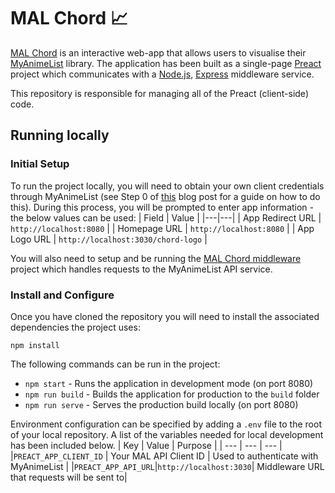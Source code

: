 # MAL Chord 📈

[MAL Chord](https://www.mal-chord.com/) is an interactive web-app that allows users to visualise their [MyAnimeList](https://myanimelist.net/) library. The application has been built as a single-page [Preact](https://preactjs.com/) project which communicates with a [Node.js](https://nodejs.org/en/), [Express](https://expressjs.com/) middleware service.

This repository is responsible for managing all of the Preact (client-side) code.

## Running locally

### Initial Setup

To run the project locally, you will need to obtain your own client credentials through MyAnimeList (see Step 0 of [this](https://myanimelist.net/blog.php?eid=835707) blog post for a guide on how to do this). During this process, you will be prompted to enter app information - the below values can be used:
| Field | Value |
|---|---|
| App Redirect URL | `http://localhost:8080` |
| Homepage URL | `http://localhost:8080` |
| App Logo URL | `http://localhost:3030/chord-logo` |

You will also need to setup and be running the [MAL Chord middleware](https://github.com/Johoseph/mal-chord-middleware) project which handles requests to the MyAnimeList API service.

### Install and Configure

Once you have cloned the repository you will need to install the associated dependencies the project uses:

```
npm install
```

The following commands can be run in the project:

- `npm start` - Runs the application in development mode (on port 8080)
- `npm run build` - Builds the application for production to the `build` folder
- `npm run serve` - Serves the production build locally (on port 8080)

Environment configuration can be specified by adding a `.env` file to the root of your local repository. A list of the variables needed for local development has been included below.
| Key | Value | Purpose |
| --- | --- | --- |
|`PREACT_APP_CLIENT_ID` | Your MAL API Client ID | Used to authenticate with MyAnimeList |
|`PREACT_APP_API_URL`|`http://localhost:3030`| Middleware URL that requests will be sent to|
